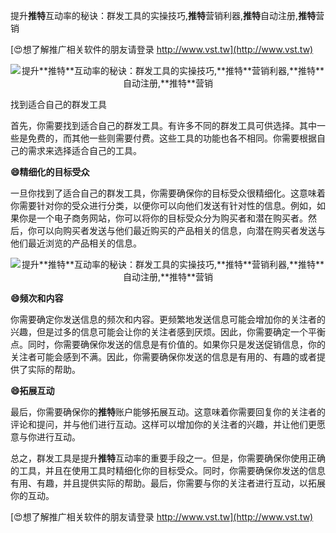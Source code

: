 提升**推特**互动率的秘诀：群发工具的实操技巧,**推特**营销利器,**推特**自动注册,**推特**营销

[😍想了解推广相关软件的朋友请登录 http://www.vst.tw](http://www.vst.tw)

 <center><img src="https://vst.tw/MP4/tuiguang/png/8.png" alt="提升**推特**互动率的秘诀：群发工具的实操技巧,**推特**营销利器,**推特**自动注册,**推特**营销"></center>

找到适合自己的群发工具

首先，你需要找到适合自己的群发工具。有许多不同的群发工具可供选择。其中一些是免费的，而其他一些则需要付费。这些工具的功能也各不相同。你需要根据自己的需求来选择适合自己的工具。

**😄精细化的目标受众**

一旦你找到了适合自己的群发工具，你需要确保你的目标受众很精细化。这意味着你需要针对你的受众进行分类，以便你可以向他们发送有针对性的信息。例如，如果你是一个电子商务网站，你可以将你的目标受众分为购买者和潜在购买者。然后，你可以向购买者发送与他们最近购买的产品相关的信息，向潜在购买者发送与他们最近浏览的产品相关的信息。

 <center><img src="https://vst.tw/MP4/tuiguang/png/3.png" alt="提升**推特**互动率的秘诀：群发工具的实操技巧,**推特**营销利器,**推特**自动注册,**推特**营销"></center>

**😄频次和内容**

你需要确定你发送信息的频次和内容。更频繁地发送信息可能会增加你的关注者的兴趣，但是过多的信息可能会让你的关注者感到厌烦。因此，你需要确定一个平衡点。同时，你需要确保你发送的信息是有价值的。如果你只是发送促销信息，你的关注者可能会感到不满。因此，你需要确保你发送的信息是有用的、有趣的或者提供了实际的帮助。

**😄拓展互动**

最后，你需要确保你的**推特**账户能够拓展互动。这意味着你需要回复你的关注者的评论和提问，并与他们进行互动。这样可以增加你的关注者的兴趣，并让他们更愿意与你进行互动。

总之，群发工具是提升**推特**互动率的重要手段之一。但是，你需要确保你使用正确的工具，并且在使用工具时精细化你的目标受众。同时，你需要确保你发送的信息有用、有趣，并且提供实际的帮助。最后，你需要与你的关注者进行互动，以拓展你的互动。

[😍想了解推广相关软件的朋友请登录 http://www.vst.tw](http://www.vst.tw)



